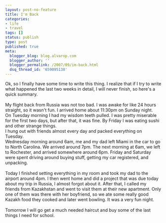 ```yaml
---
layout: post-no-feature
title: I'm Back
categories:
- life
- travel
tags: []
status: publish
type: post
published: true
meta:
  blogger_blog: blog.alvarop.com
  blogger_author: ''
  blogger_permalink: /2007/09/im-back.html
  dsq_thread_id: '659095138'
---
```

Ok, so I finally have some time to write this thing. I realize that if I try to write what happened the last two weeks in detail, I will never finish, so here's a quick summary.<br /><br />My flight back from Russia was not too bad. I was awake for like 24 hours straight, so it wasn't fun. I arrived home about 11:30pm on Sunday night.<br />On Tuesday morning I had my wisdom teeth pulled. I was pretty miserable for the first two days, but after that, it was fine. By Friday I was eating sushi and other strange things.<br />I hung out with friends almost every day and packed everything on Tuesday.<br />Wednesday morning around 6am, me and my dad left Miami in the car to go to North Carolina. We arrived around 7pm. The next morning at 6am, we left to Rochester, and arrived somewhere around 6pm. Friday and Saturday were spent driving around buying stuff, getting my car registered, and unpacking.<br /><br />Today I finished setting everything in my room and took my dad to the airport around 4pm. I then went home and did a project that was due today about my trip in Russia, I almost forgot about it. After that, I called my friends from Kazakhstan and went to visit them at their new apartment. Only one of them was there with her boyfriend, so we ate some really good Kazakh food they cooked and later went bowling. It was a very fun night.<br /><br />Tomorrow I will go get a much needed haircut and buy some of the last things I need for school.
